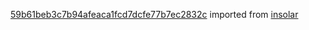 [59b61beb3c7b94afeaca1fcd7dcfe77b7ec2832c](https://github.com/insolar/insolar/commit/59b61beb3c7b94afeaca1fcd7dcfe77b7ec2832c) imported from [insolar](https://github.com/insolar/insolar)
